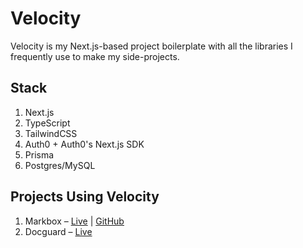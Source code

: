 # Velocity

Velocity is my Next.js-based project boilerplate with all the libraries I frequently use to make my side-projects.

## Stack
1. Next.js
2. TypeScript
3. TailwindCSS
4. Auth0 + Auth0's Next.js SDK
5. Prisma
6. Postgres/MySQL

## Projects Using Velocity

1. Markbox – [Live](https://markbox.in) | [GitHub](https://github.com/arn4v/markbox)
1. Docguard – [Live](https://docguard.co)
